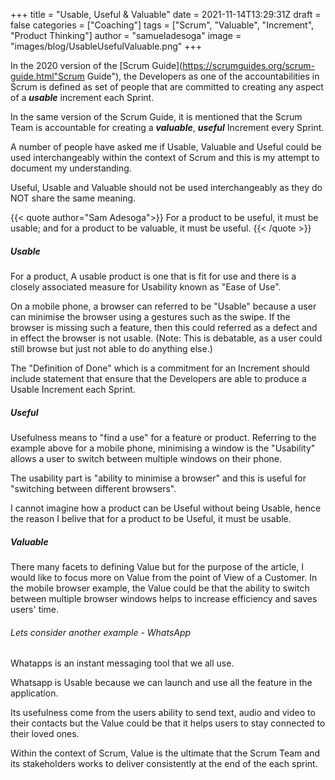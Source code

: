 +++
title = "Usable, Useful & Valuable"
date =  2021-11-14T13:29:31Z
draft = false
categories = ["Coaching"]
tags = ["Scrum", "Valuable", "Increment", "Product Thinking"]
author = "samueladesoga"
image = "images/blog/UsableUsefulValuable.png"
+++

In the 2020 version of the [Scrum Guide](https://scrumguides.org/scrum-guide.html"Scrum Guide"), the Developers as one of the accountabilities in Scrum is defined as set of people that are committed to creating any aspect of a ***usable*** increment each Sprint. 

In the same version of the Scrum Guide, it is mentioned that the Scrum Team is accountable for creating a ***valuable***, ***useful*** Increment every Sprint.


A number of people have asked me if Usable, Valuable and Useful could be used interchangeably within the context of Scrum and this is my attempt to document my understanding.

Useful, Usable and Valuable should not be used interchangeably as they do NOT share the same meaning.

{{< quote author="Sam Adesoga">}}
For a product to be useful, it must be usable; and for a product to be valuable, it must be useful.
{{< /quote >}}


##### Usable
For a product, A usable product is one that is fit for use and there is a closely associated measure for Usability known as "Ease of Use".

On a mobile phone, a browser can referred to be "Usable" because a user can minimise the browser using a gestures such as the swipe. If the browser is missing such a feature, then this could referred as a defect and in effect the browser is not usable. (Note: This is debatable, as a user could still browse but just not able to do anything else.)

The "Definition of Done" which is a commitment for an Increment should include statement that ensure that the Developers are able to produce a Usable Increment each Sprint. 

##### Useful

Usefulness means to "find a use" for a feature or product. Referring to the example above for a mobile phone, minimising a window is the "Usability" allows a user to switch between multiple 
windows on their phone. 

The usability part is "ability to minimise a browser" and this is useful for "switching between different browsers".

I cannot imagine how a product can be Useful without being Usable, hence the reason I belive that for a product to be Useful, it must be usable.

##### Valuable

There many facets to defining Value but for the purpose of the article, I would like to focus more on Value from the point of View of a Customer. In the mobile browser example, the Value could be that the ability to switch between multiple browser windows helps to increase efficiency and saves users' time.

###### Lets consider another example - WhatsApp

Whatapps is an instant messaging tool that we all use.

Whatsapp is Usable because we can launch and use all the feature in the application.

Its usefulness come from the users ability to send text, audio and video to their contacts but the Value could be that it helps users to stay connected to their loved ones.

Within the context of Scrum, Value is the ultimate that the Scrum Team and its stakeholders works to deliver consistently at the end of the each sprint. 
